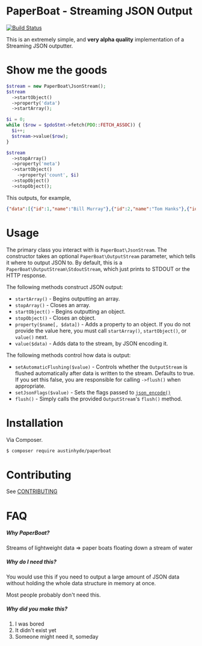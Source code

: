 # PaperBoat - Streaming JSON Output

[![Build Status](https://img.shields.io/travis/austinhyde/paperboat/master.svg?style=flat)](https://travis-ci.org/austinhyde/paperboat)

This is an extremely simple, and **very alpha quality** implementation of a Streaming JSON outputter.

# Show me the goods

```php
$stream = new PaperBoat\JsonStream();
$stream
  ->startObject()
  ->property('data')
  ->startArray();

$i = 0;
while ($row = $pdoStmt->fetch(PDO::FETCH_ASSOC)) {
  $i++;
  $stream->value($row);
}

$stream
  ->stopArray()
  ->property('meta')
  ->startObject()
    ->property('count', $i)
  ->stopObject()
  ->stopObject();  
```

This outputs, for example,

```json
{"data":[{"id":1,"name":"Bill Murray"},{"id":2,"name":"Tom Hanks"},{"id":3,"name":"Sigourney Weaver"}],"meta":{"count":3}}
```

# Usage

The primary class you interact with is `PaperBoat\JsonStream`. The constructor takes an optional `PaperBoat\OutputStream` parameter, which tells it where to output JSON to. By default, this is a `PaperBoat\OutputStream\StdoutStream`, which just prints to STDOUT or the HTTP response.

The following methods construct JSON output:

* `startArray()` - Begins outputting an array.
* `stopArray()` - Closes an array.
* `startObject()` - Begins outputting an object.
* `stopObject()` - Closes an object.
* `property($name[, $data])` - Adds a property to an object. If you do not provide the value here, you must call `startArray()`, `startObject()`, or `value()` next.
* `value($data)` - Adds data to the stream, by JSON encoding it.

The following methods control how data is output:

* `setAutomaticFlushing($value)` - Controls whether the `OutputStream` is flushed automatically after data is written to the stream. Defaults to true. If you set this false, you are responsible for calling `->flush()` when appropriate.
* `setJsonFlags($value)` - Sets the flags passed to [`json_encode()`](http://us1.php.net/manual/en/function.json-encode.php)
* `flush()` - Simply calls the provided `OutputStream`'s `flush()` method.

# Installation

Via Composer.

```bash
$ composer require austinhyde/paperboat
```

# Contributing

See [CONTRIBUTING](https://github.com/austinhyde/paperboat/blob/master/CONTRIBUTING.md)

# FAQ

##### Why PaperBoat?

Streams of lightweight data => paper boats floating down a stream of water

##### Why do I need this?

You would use this if you need to output a large amount of JSON data without holding the whole data structure in memory at once.

Most people probably don't need this.

##### Why did you make this?

1. I was bored
2. It didn't exist yet
3. Someone might need it, someday